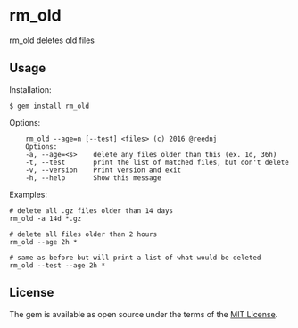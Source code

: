 # rm_old
rm_old deletes old files

## Usage

Installation:

    $ gem install rm_old

Options:

        rm_old --age=n [--test] <files> (c) 2016 @reednj
        Options:
        -a, --age=<s>    delete any files older than this (ex. 1d, 36h)
        -t, --test       print the list of matched files, but don't delete
        -v, --version    Print version and exit
        -h, --help       Show this message

Examples:

    # delete all .gz files older than 14 days
    rm_old -a 14d *.gz

    # delete all files older than 2 hours
    rm_old --age 2h *

    # same as before but will print a list of what would be deleted
    rm_old --test --age 2h *

## License

The gem is available as open source under the terms of the [MIT License](http://opensource.org/licenses/MIT).

